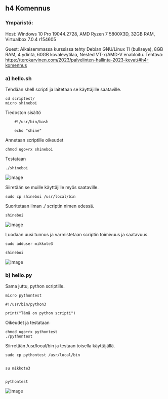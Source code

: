 ## h4 Komennus

### Ympäristö:

Host: Windows 10 Pro 19044.2728, AMD Ryzen 7 5800X3D, 32GB RAM, Virtualbox 7.0.4 r154605

Guest: Aikaisemmassa kurssissa tehty Debian GNU/Linux 11 (bullseye), 8GB RAM, 4 ydintä, 60GB kovalevytilaa, Nested VT-x/AMD-V enabloitu.
Tehtävä: https://terokarvinen.com/2023/palvelinten-hallinta-2023-kevat/#h4-komennus

### a) hello.sh

Tehdään shell scripti ja laitetaan se käyttäjille saataville.

    cd scriptest/
    micro shineboi
    
Tiedoston sisältö    
```
    #!/usr/bin/bash

    echo "shine"
```
Annetaan scriptille oikeudet

    chmod ugo+rx shineboi
    
Testataan

    ./shineboi
    
![image](https://user-images.githubusercontent.com/122888695/234267806-a2c9fd40-a7ec-405f-a994-bf85eab84e7f.png)


Siiretään se muille käyttäjille myös saataville.

    sudo cp shineboi /usr/local/bin
    
Suoritetaan ilman ./ scriptin nimen edessä.

    shineboi

![image](https://user-images.githubusercontent.com/122888695/234268146-29ded6c9-8e54-4ffb-8cbe-002b13c41e73.png)

Luodaan uusi tunnus ja varmistetaan scriptin toimivuus ja saatavuus.

    sudo adduser mikkote3
    
    shineboi
    
![image](https://user-images.githubusercontent.com/122888695/234273950-985e0bdf-d6ce-4d51-be9f-c0452254c65e.png)

### b) hello.py

Sama juttu, python scriptille.

    micro pythontest

```
#!/usr/bin/python3

print("Tämä on python scripti")
```

Oikeudet ja testataan

    chmod ugo+rx pythontest
    ./pythontest
    
Siirretään /usr/local/bin ja testaan toisella käyttäjällä.

    sudo cp pythontest /usr/local/bin


    su mikkote3
    
    
    pythontest

![image](https://user-images.githubusercontent.com/122888695/234276222-bbf034ae-a063-458e-a950-c696210f7fb2.png)

